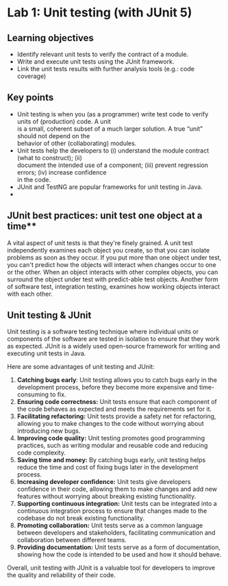 # Lab 1: Unit testing  (with JUnit 5)  

## Learning objectives
- Identify relevant unit tests to verify the contract of a module.  
- Write and  execute unit tests using the JUnit framework.  
- Link the unit tests results with further analysis tools (e.g.: code coverage)
  
## Key points
- Unit testing is when you (as a programmer) write test code to verify units of (production) code. A unit  
is a small, coherent  subset of a much larger  solution. A true “unit”  should  not depend  on  the  
behavior of  other (collaborating)  modules.  
- Unit tests help the developers to (i) understand the module contract (what to construct); (ii)  
document the intended use of a component;  (iii) prevent regression errors; (iv) increase confidence  
in the code.  
- JUnit and TestNG are popular frameworks for unit testing in Java.
- 
## JUnit best practices: unit test one object at a time**
A vital aspect of unit tests is that they're finely grained. A unit test independently examines each object you create, so that you can isolate problems as soon as they occur. If you put more than one object under test, you can't predict how the objects will interact when changes occur to one or the other. When an object interacts with other complex objects, you can surround the object under test with predict-able test objects. Another form of software test, integration testing, examines how working objects interact with each other.

## Unit testing & JUnit

Unit testing is a software testing technique where individual units or components of the software are tested in isolation to ensure that they work as expected. JUnit is a widely used open-source framework for writing and executing unit tests in Java.

Here are some advantages of unit testing and JUnit:

1. **Catching bugs early**: Unit testing allows you to catch bugs early in the development process, before they become more expensive and time-consuming to fix.
2.  **Ensuring code correctness:** Unit tests ensure that each component of the code behaves as expected and meets the requirements set for it.
3.  **Facilitating refactoring:** Unit tests provide a safety net for refactoring, allowing you to make changes to the code without worrying about introducing new bugs.
4.  **Improving code quality:** Unit testing promotes good programming practices, such as writing modular and reusable code and reducing code complexity.
5.  **Saving time and money:** By catching bugs early, unit testing helps reduce the time and cost of fixing bugs later in the development process.
6.  **Increasing developer confidence:** Unit tests give developers confidence in their code, allowing them to make changes and add new features without worrying about breaking existing functionality.
7.  **Supporting continuous integration:** Unit tests can be integrated into a continuous integration process to ensure that changes made to the codebase do not break existing functionality.
8.  **Promoting collaboration:** Unit tests serve as a common language between developers and stakeholders, facilitating communication and collaboration between different teams.
9.  **Providing documentation:** Unit tests serve as a form of documentation, showing how the code is intended to be used and how it should behave.
  
Overall, unit testing with JUnit is a valuable tool for developers to improve the quality and reliability of their code.

